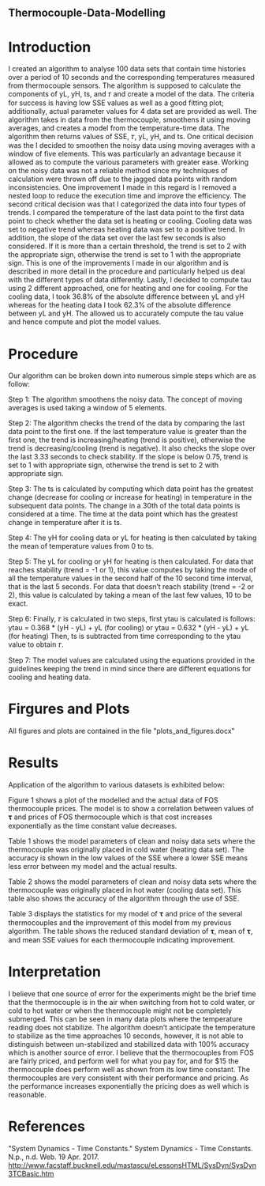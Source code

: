 ## Thermocouple-Data-Modelling

# Introduction

I created an algorithm to analyse 100 data sets that contain time histories over a period of 10 seconds and the corresponding temperatures measured from thermocouple sensors. The algorithm is supposed to calculate the components of yL, yH, ts, and 𝜏 and create a model of the data. The criteria for success is having low SSE values as well as a good fitting plot; additionally, actual parameter values for 4 data set are provided as well.
The algorithm takes in data from the thermocouple, smoothens it using moving averages, and creates a model from the temperature-time data. The algorithm then returns values of SSE, 𝜏, yL, yH, and ts.
One critical decision was the I decided to smoothen the noisy data using moving averages with a window of five elements. This was particularly an advantage because it allowed as to compute the various parameters with greater ease. Working on the noisy data was not a reliable method since my techniques of calculation were thrown off due to the jagged data points with random inconsistencies. One improvement I made in this regard is I removed a nested loop to reduce the execution time and improve the efficiency.
The second critical decision was that I categorized the data into four types of trends. I compared the temperature of the last data point to the first data point to check whether the data set is heating or cooling. Cooling data was set to negative trend whereas heating data was set to a positive trend. In addition, the slope of the data set over the last few seconds is also considered. If it is more than a certain threshold, the trend is set to 2 with the appropriate sign, otherwise the trend is set to 1 with the appropriate sign. This is one of the improvements I made in our algorithm and is described in more detail in the procedure and particularly helped us deal with the different types of data differently.
Lastly, I decided to compute tau using 2 different approached, one for heating and one for cooling. For the cooling data, I took 36.8% of the absolute difference between yL and yH whereas for the heating data I took 62.3% of the absolute difference between yL and yH. The allowed us to accurately compute the tau value and hence compute and plot the model values.

# Procedure

Our algorithm can be broken down into numerous simple steps which are as follow:

Step 1: The algorithm smoothens the noisy data. The concept of moving averages is used taking a window of 5 elements.

Step 2: The algorithm checks the trend of the data by comparing the last data point to the first one. If the last temperature value is greater than the first one, the trend is increasing/heating (trend is positive), otherwise the trend is decreasing/cooling (trend is negative). It also checks the slope over the last 3.33 seconds to check stability. If the slope is below 0.75, trend is set to 1 with appropriate sign, otherwise the trend is set to 2 with appropriate sign. 

Step 3: The ts is calculated by computing which data point has the greatest change (decrease for cooling or increase for heating) in temperature in the subsequent data points. The change in a 30th of the total data points is considered at a time. The time at the data point which has the greatest change in temperature after it is ts.

Step 4: The yH for cooling data or yL for heating is then calculated by taking the mean of temperature values from 0 to ts.

Step 5: The yL for cooling or yH for heating is then calculated. For data that reaches stability (trend = -1 or 1), this value computes by taking the mode of all the temperature values in the second half of the 10 second time interval, that is the last 5 seconds. For data that doesn’t reach stability (trend = -2 or 2), this value is calculated by taking a mean of the last few values, 10 to be exact. 

Step 6: Finally, 𝜏 is calculated in two steps, first ytau is calculated is follows:
ytau = 0.368 * (yH - yL) + yL (for cooling) or ytau = 0.632 * (yH - yL) + yL (for heating)
Then, ts is subtracted from time corresponding to the ytau value to obtain 𝜏. 

Step 7: The model values are calculated using the equations provided in the guidelines keeping the trend in mind since there are different equations for cooling and heating data.

# Firgures and Plots

All figures and plots are contained in the file "plots_and_figures.docx"

# Results

Application of the algorithm to various datasets is exhibited below:

Figure 1 shows a plot of the modelled and the actual data of FOS thermocouple prices. The model is to show a correlation between values of 𝛕 and prices of FOS thermocouple which is that cost increases exponentially as the time constant value decreases.

Table 1 shows the model parameters of clean and noisy data sets where the thermocouple was originally placed in cold water (heating data set). The accuracy is shown in the low values of the SSE where a lower SSE means less error between my model and the actual results.

Table 2 shows the model parameters of clean and noisy data sets where the thermocouple was originally placed in hot water (cooling data set). This table also shows the accuracy of the algorithm through the use of SSE. 

Table 3 displays the statistics for my model of 𝛕 and price of the several thermocouples and the improvement of this model from my previous algorithm. The table shows the reduced standard deviation of 𝛕, mean of 𝛕, and mean SSE values for each thermocouple indicating improvement.

# Interpretation

I believe that one source of error for the experiments might be the brief time that the thermocouple is in the air when switching from hot to cold water, or cold to hot water or when the thermocouple might not be completely submerged. This can be seen in many data plots where the temperature reading does not stabilize. The algorithm doesn’t anticipate the temperature to stabilize as the time approaches 10 seconds, however, it is not able to distinguish between un-stabilized and stabilized data with 100% accuracy which is another source of error.
I believe that the thermocouples from FOS are fairly priced, and perform well for what you pay for, and for $15 the thermocouple does perform well as shown from its low time constant. The thermocouples are very consistent with their performance and pricing. As the performance increases exponentially the pricing does as well which is reasonable.

# References

"System Dynamics - Time Constants." System Dynamics - Time Constants. N.p., n.d. Web. 19 Apr. 2017. http://www.facstaff.bucknell.edu/mastascu/eLessonsHTML/SysDyn/SysDyn3TCBasic.htm
